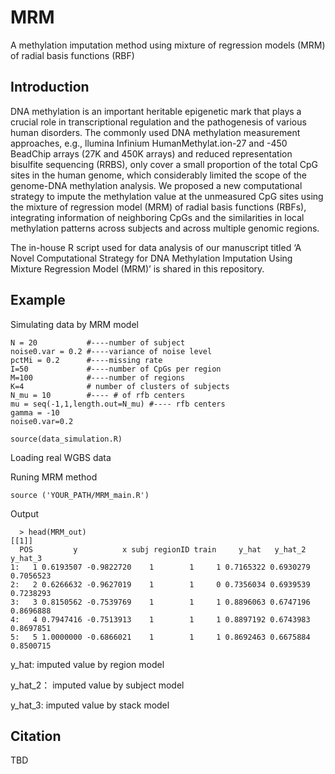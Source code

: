 # MRM
A methylation imputation method using mixture of regression models (MRM) of radial basis functions (RBF)

## Introduction
DNA methylation is an important heritable epigenetic mark that plays a crucial role in transcriptional regulation and the pathogenesis of various human disorders. The commonly used DNA methylation measurement approaches, e.g., llumina Infinium HumanMethylat.ion-27 and -450 BeadChip arrays (27K and 450K arrays) and reduced representation bisulfite sequencing (RRBS), only cover a small proportion of the total CpG sites in the human genome, which considerably limited the scope of the genome-DNA methylation analysis.  We proposed a new computational strategy to impute the methylation value at the unmeasured CpG sites using the mixture of regression model (MRM) of radial basis functions (RBFs), integrating information of neighboring CpGs and the similarities in local methylation patterns across subjects and across multiple genomic regions. 

The in-house R script used for data analysis of our manuscript titled ‘A Novel Computational Strategy for DNA Methylation Imputation Using Mixture Regression Model (MRM)’ is shared in this repository.

## Example
Simulating data by MRM model

    N = 20           #----number of subject
    noise0.var = 0.2 #----variance of noise level
    pctMi = 0.2      #----missing rate
    I=50             #----number of CpGs per region
    M=100            #----number of regions
    K=4              # number of clusters of subjects
    N_mu = 10        #---- # of rfb centers 
    mu = seq(-1,1,length.out=N_mu) #---- rfb centers 
    gamma = -10
    noise0.var=0.2
    
    source(data_simulation.R)

Loading real WGBS data

    





Runing MRM method

    source ('YOUR_PATH/MRM_main.R')


Output
    
      > head(MRM_out)
    [[1]]
      POS         y          x subj regionID train     y_hat   y_hat_2   y_hat_3
    1:   1 0.6193507 -0.9822720    1        1     1 0.7165322 0.6930279 0.7056523
    2:   2 0.6266632 -0.9627019    1        1     0 0.7356034 0.6939539 0.7238293
    3:   3 0.8150562 -0.7539769    1        1     1 0.8896063 0.6747196 0.8696888
    4:   4 0.7947416 -0.7513913    1        1     1 0.8897192 0.6743983 0.8697851
    5:   5 1.0000000 -0.6866021    1        1     1 0.8692463 0.6675884 0.8500715

y_hat: imputed value by region model

y_hat_2： imputed value by subject model

y_hat_3: imputed value by stack model

    
## Citation
TBD

